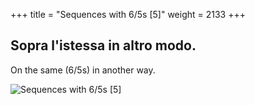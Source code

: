 +++
title = "Sequences with 6/5s [5]"
weight = 2133
+++

## Sopra l'istessa in altro modo.

On the same (6/5s) in another way.

![Sequences with 6/5s [5]](/img/47DurReg.jpg)

